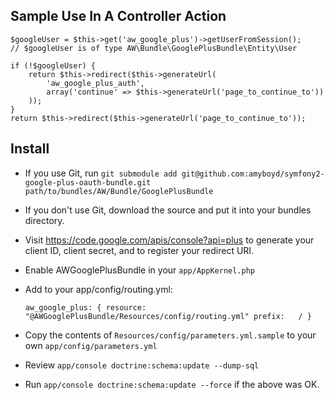 ## Sample Use In A Controller Action ##

    $googleUser = $this->get('aw_google_plus')->getUserFromSession();
    // $googleUser is of type AW\Bundle\GooglePlusBundle\Entity\User

    if (!$googleUser) {
        return $this->redirect($this->generateUrl(
            'aw_google_plus_auth',
            array('continue' => $this->generateUrl('page_to_continue_to'))
        ));
    }
    return $this->redirect($this->generateUrl('page_to_continue_to'));

## Install ##

* If you use Git, run `git submodule add git@github.com:amyboyd/symfony2-google-plus-oauth-bundle.git path/to/bundles/AW/Bundle/GooglePlusBundle`

* If you don't use Git, download the source and put it into your bundles
  directory.

* Visit https://code.google.com/apis/console?api=plus to generate your
  client ID, client secret, and to register your redirect URI.

* Enable AWGooglePlusBundle in your `app/AppKernel.php`

* Add to your app/config/routing.yml:

    `aw_google_plus: {
        resource: "@AWGooglePlusBundle/Resources/config/routing.yml"
        prefix:   / }`

* Copy the contents of `Resources/config/parameters.yml.sample` to your own `app/config/parameters.yml`

* Review `app/console doctrine:schema:update --dump-sql`

* Run `app/console doctrine:schema:update --force` if the above was OK.
